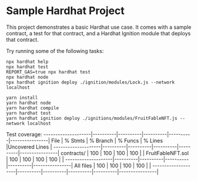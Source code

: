 # Sample Hardhat Project

This project demonstrates a basic Hardhat use case. It comes with a sample contract, a test for that contract, and a Hardhat Ignition module that deploys that contract.

Try running some of the following tasks:

```shell
npx hardhat help
npx hardhat test
REPORT_GAS=true npx hardhat test
npx hardhat node
npx hardhat ignition deploy ./ignition/modules/Lock.js --network localhost
```

```shell
yarn install
yarn hardhat node
yarn hardhat compile
yarn hardhat test
yarn hardhat ignition deploy ./ignitions/modules/FruitFableNFT.js --network localhost
```

Test coverage:
--------------------|----------|----------|----------|----------|----------------|
File                |  % Stmts | % Branch |  % Funcs |  % Lines |Uncovered Lines |
--------------------|----------|----------|----------|----------|----------------|
 contracts/         |      100 |      100 |      100 |      100 |                |
  FruitFableNFT.sol |      100 |      100 |      100 |      100 |                |
--------------------|----------|----------|----------|----------|----------------|
All files           |      100 |      100 |      100 |      100 |                |
--------------------|----------|----------|----------|----------|----------------|